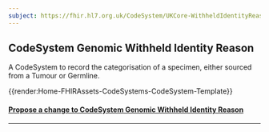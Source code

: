 ```yaml
---
subject: https://fhir.hl7.org.uk/CodeSystem/UKCore-WithheldIdentityReason
---
```


## CodeSystem Genomic Withheld Identity Reason

A CodeSystem to record the categorisation of a specimen, either sourced from a Tumour or Germline.

{{render:Home-FHIRAssets-CodeSystems-CodeSystem-Template}}

<div id="Feedback" class="tabcontent">

<h4><a href='https://simplifier.net/HL7FHIRUKCoreR4/CodeSystem-UKCore-WithheldIdentityReason/~issues?level=File' target="_blank">Propose a change to CodeSystem Genomic Withheld Identity Reason </a></h4>
</div>

---